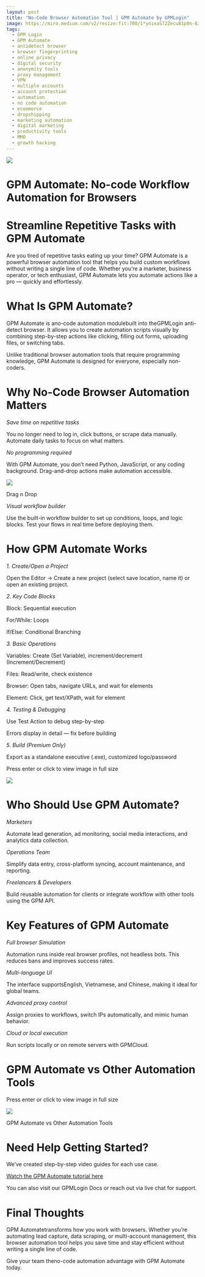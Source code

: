 ```yaml
---
layout: post
title: "No-Code Browser Automation Tool | GPM Automate by GPMLogin"
image: https://miro.medium.com/v2/resize:fit:700/1*ynixaS72Zecu81p0n-6z-g.png
tags: 
  - GPM Login
  - GPM Automate
  - antidetect browser
  - browser fingerprinting
  - online privacy
  - digital security
  - anonymity tools
  - proxy management
  - VPN
  - multiple accounts
  - account protection
  - automation
  - no code automation
  - ecommerce
  - dropshipping
  - marketing automation
  - digital marketing
  - productivity tools
  - MMO
  - growth hacking
---
```


![](https://miro.medium.com/v2/resize:fit:700/1*ynixaS72Zecu81p0n-6z-g.png)

# GPM Automate: No-code Workflow Automation for Browsers

# Streamline Repetitive Tasks with GPM Automate

Are you tired of repetitive tasks eating up your time? GPM Automate is a powerful browser automation tool that helps you build custom workflows without writing a single line of code. Whether you’re a marketer, business operator, or tech enthusiast, GPM Automate lets you automate actions like a pro — quickly and effortlessly.

# What Is GPM Automate?

GPM Automate is ano-code automation modulebuilt into theGPMLogin anti-detect browser. It allows you to create automation scripts visually by combining step-by-step actions like clicking, filling out forms, uploading files, or switching tabs.

Unlike traditional browser automation tools that require programming knowledge, GPM Automate is designed for everyone, especially non-coders.

# Why No-Code Browser Automation Matters

_Save time on repetitive tasks_

You no longer need to log in, click buttons, or scrape data manually. Automate daily tasks to focus on what matters.

_No programming required_

With GPM Automate, you don’t need Python, JavaScript, or any coding background. Drag-and-drop actions make automation accessible.

![](https://miro.medium.com/v2/resize:fit:600/0*xQj-El52ZI0gnuOB.jpg)

Drag n Drop

_Visual workflow builder_

Use the built-in workflow builder to set up conditions, loops, and logic blocks. Test your flows in real time before deploying them.

# How GPM Automate Works

_1. Create/Open a Project_

Open the Editor → Create a new project (select save location, name it) or open an existing project.

_2. Key Code Blocks_

Block: Sequential execution

For/While: Loops

If/Else: Conditional Branching

_3. Basic Operations_

Variables: Create (Set Variable), increment/decrement (Increment/Decrement)

Files: Read/write, check existence

Browser: Open tabs, navigate URLs, and wait for elements

Element: Click, get text/XPath, wait for element

_4. Testing & Debugging_

Use Test Action to debug step-by-step

Errors display in detail — fix before building

_5. Build (Premium Only)_

Export as a standalone executive (.exe), customized logo/password

Press enter or click to view image in full size

![](https://miro.medium.com/v2/resize:fit:700/0*CJ95S3xbOvKiKSsv.png)

# Who Should Use GPM Automate?

_Marketers_

Automate lead generation, ad monitoring, social media interactions, and analytics data collection.

_Operations Team_

Simplify data entry, cross-platform syncing, account maintenance, and reporting.

_Freelancers & Developers_

Build reusable automation for clients or integrate workflow with other tools using the GPM API.

# Key Features of GPM Automate

_Full browser Simulation_

Automation runs inside real browser profiles, not headless bots. This reduces bans and improves success rates.

_Multi-language UI_

The interface supportsEnglish, Vietnamese, and Chinese, making it ideal for global teams.

_Advanced proxy control_

Assign proxies to workflows, switch IPs automatically, and mimic human behavior.

_Cloud or local execution_

Run scripts locally or on remote servers with GPMCloud.

# GPM Automate vs Other Automation Tools

Press enter or click to view image in full size

![](https://miro.medium.com/v2/resize:fit:700/1*3fKFMMfFHilY2OkNhx9sLw.jpeg)

GPM Automate vs Other Automation Tools

# Need Help Getting Started?

We’ve created step-by-step video guides for each use case.

[Watch the GPM Automate tutorial here](https://www.youtube.com/watch?v=BnGxCu3d02c&list=PLpEwQxqRGbYnjNLxntBctWq4k4ksGv19F)

You can also visit our GPMLogin Docs or reach out via live chat for support.

# Final Thoughts

GPM Automatetransforms how you work with browsers. Whether you’re automating lead capture, data scraping, or multi-account management, this browser automation tool helps you save time and stay efficient without writing a single line of code.

Give your team theno-code automation advantage with GPM Automate today.
